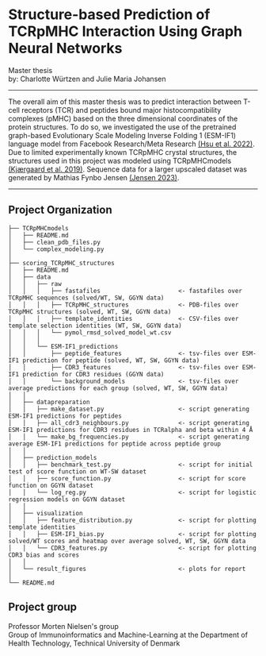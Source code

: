 # Structure-based Prediction of TCRpMHC Interaction Using Graph Neural Networks
Master thesis \
by: Charlotte Würtzen and Julie Maria Johansen

------------

The overall aim of this master thesis was to predict interaction between T-cell receptors (TCR) and peptides bound major histocompatibility complexes (pMHC) based on the three dimensional coordinates of the protein structures. To do so, we investigated the use of the pretrained graph-based Evolutionary Scale Modeling Inverse Folding 1 (ESM-IF1) language model from Facebook Research/Meta Research [(Hsu et al. 2022)](https://www.biorxiv.org/content/10.1101/2022.04.10.487779v2). 
Due to limited experimentally known TCRpMHC crystal structures, the structures used in this project was modeled using TCRpMHCmodels [(Kjærgaard et al. 2019)](https://doi.org/10.1038/s41598-019-50932-4). Sequence data for a larger upscaled dataset was generated by Mathias Fynbo Jensen [(Jensen 2023)](https://github.com/mnielLab/Master_MFJ/README.md).

------------

Project Organization
------------

    ├── TCRpMHCmodels
    │   ├── README.md
    │   ├── clean_pdb_files.py
    │   └── complex_modeling.py
    │
    ├── scoring_TCRpMHC_structures
    │   ├── README.md
    │   ├── data
    │   │   ├── raw
    │   │   │   ├── fastafiles                      <- fastafiles over TCRpMHC sequences (solved/WT, SW, GGYN data)
    │   │   │   ├── TCRpMHC_structures              <- PDB-files over TCRpMHC structures (solved, WT, SW, GGYN data)
    │   │   │   ├── template_identities             <- CSV-files over template selection identities (WT, SW, GGYN data)
    │   │   │   └── pymol_rmsd_solved_model_wt.csv
    │   │   │
    │   │   └── ESM-IF1_predictions
    │   │       ├── peptide_features                <- tsv-files over ESM-IF1 prediction for peptide (solved, WT, SW, GGYN data)
    │   │       ├── CDR3_features                   <- tsv-files over ESM-IF1 prediction for CDR3 residues (GGYN data)
    │   │       └── background_models               <- tsv-files over average predictions for each group (solved, WT, SW, GGYN data)
    │   │
    │   ├── datapreparation
    │   │   ├── make_dataset.py                     <- script generating ESM-IF1 predictions for peptides 
    │   │   ├── all_cdr3_neighbours.py              <- script generating ESM-IF1 predictions for CDR3 residues in TCRalpha and beta within 4 Å
    │   │   └── make_bg_frequencies.py              <- script generating average ESM-IF1 predictions for peptide across peptide group 
    │   │
    │   ├── prediction_models
    │   │   ├── benchmark_test.py                   <- script for initial test of score function on WT-SW dataset
    │   │   ├── score_function.py                   <- script for score function on GGYN dataset
    │   │   └── log_reg.py                          <- script for logistic regression models on GGYN dataset
    │   │
    │   ├── visualization  
    │   │   ├── feature_distribution.py             <- script for plotting template identities
    │   │   ├── ESM-IF1_bias.py                     <- script for plotting solved/WT scores and heatmap over average solved, WT, SW, GGYN data  
    │   │   └── CDR3_features.py                    <- script for plotting CDR3 bias and scores
    │   │
    │   └── result_figures                          <- plots for report
    │
    └── README.md

Project group
------------
Professor Morten Nielsen's group \
Group of Immunoinformatics and Machine-Learning at the Department of Health Technology, Technical University of Denmark 
    
